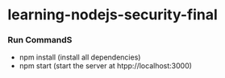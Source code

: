 # learning-nodejs-security-final

### Run CommandS
<ul>
  <li>npm install (install all dependencies)</li>  
  <li>npm start (start the server at htpp://localhost:3000)</li>  
</ul>
